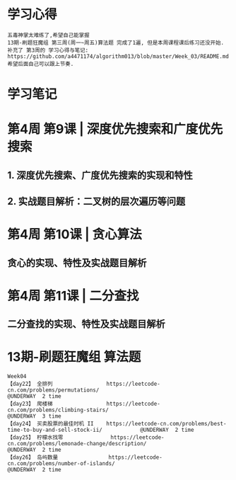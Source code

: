 # 学习心得
    五毒神掌太难练了,希望自己能掌握
    13期-刷题狂魔组 第三周(周一~周五)算法题 完成了1遍, 但是本周课程课后练习还没开始.
    补充了 第3周的 学习心得与笔记: https://github.com/a4471174/algorithm013/blob/master/Week_03/README.md
    希望后面自己可以跟上节奏.



# 学习笔记

# 第4周 第9课 | 深度优先搜索和广度优先搜索

##   1. 深度优先搜索、广度优先搜索的实现和特性

##   2. 实战题目解析：二叉树的层次遍历等问题


# 第4周 第10课 | 贪心算法

##   贪心的实现、特性及实战题目解析


# 第4周 第11课 | 二分查找

##   二分查找的实现、特性及实战题目解析


# 13期-刷题狂魔组 算法题
    Week04
    【day22】 全排列				    https://leetcode-cn.com/problems/permutations/								    @UNDERWAY  2 time
    【day23】 爬楼梯				    https://leetcode-cn.com/problems/climbing-stairs/								@UNDERWAY  3 time
    【day24】 买卖股票的最佳时机 II	https://leetcode-cn.com/problems/best-time-to-buy-and-sell-stock-ii/			@UNDERWAY  2 time
    【day25】 柠檬水找零			    https://leetcode-cn.com/problems/lemonade-change/description/					@UNDERWAY  2 time
    【day26】 岛屿数量		        https://leetcode-cn.com/problems/number-of-islands/								@UNDERWAY  2 time